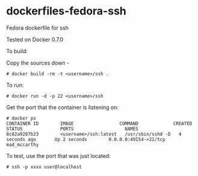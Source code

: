 dockerfiles-fedora-ssh
========================

Fedora dockerfile for ssh

Tested on Docker 0.7.0

To build:

Copy the sources down -

	# docker build -rm -t <username>/ssh .

To run:

	# docker run -d -p 22 <username>/ssh

Get the port that the container is listening on:

```
# docker ps
CONTAINER ID        IMAGE                 COMMAND             CREATED             STATUS              PORTS                   NAMES
8c82a9287b23        <username>/ssh:latest   /usr/sbin/sshd -D   4 seconds ago       Up 2 seconds        0.0.0.0:49154->22/tcp   mad_mccarthy        
```

To test, use the port that was just located:

	# ssh -p xxxx user@localhost 


